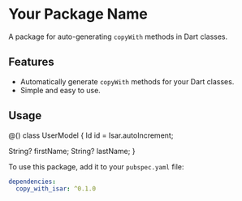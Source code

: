 # Your Package Name

A package for auto-generating `copyWith` methods in Dart classes.

## Features

- Automatically generate `copyWith` methods for your Dart classes.
- Simple and easy to use.

## Usage

@()
class UserModel {
Id id = Isar.autoIncrement;

String? firstName;
String? lastName;
}

To use this package, add it to your `pubspec.yaml` file:

```yaml
dependencies:
  copy_with_isar: ^0.1.0
```

